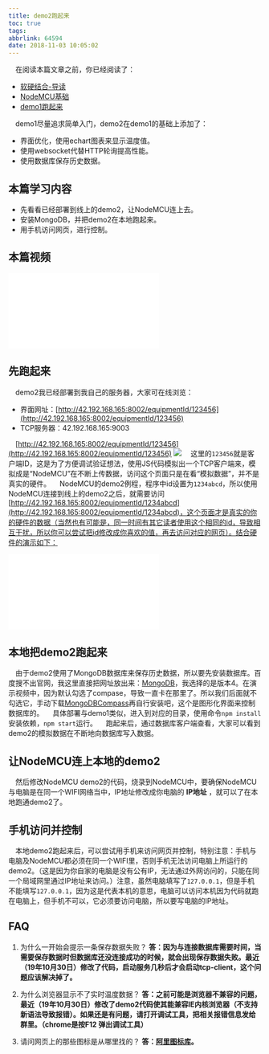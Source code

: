```yaml
---
title: demo2跑起来
toc: true
tags:
abbrlink: 64594
date: 2018-11-03 10:05:02
---
```


&emsp;在阅读本篇文章之前，你已经阅读了：
- [软硬结合-导读](/posts/44755)
- [NodeMCU基础](/posts/31494)
- [demo1跑起来](/posts/64786/)

&emsp;demo1尽量追求简单入门，demo2在demo1的基础上添加了：
- 界面优化，使用echart图表来显示温度值。
- 使用websocket代替HTTP轮询提高性能。
- 使用数据库保存历史数据。

## 本篇学习内容
- 先看看已经部署到线上的demo2，让NodeMCU连上去。
- 安装MongoDB，并把demo2在本地跑起来。
- 用手机访问网页，进行控制。

## 本篇视频
<iframe src="//player.bilibili.com/player.html?aid=462062924&bvid=BV16L411n7Pi&cid=379908862&page=4" scrolling="no" border="0" frameborder="no" framespacing="0" allowfullscreen="true" class="bilibili-video"> </iframe>


## 先跑起来
&emsp;demo2我已经部署到我自己的服务器，大家可在线浏览：
- 界面网址：[http://42.192.168.165:8002/equipmentId/123456](http://42.192.168.165:8002/equipmentId/123456)
- TCP服务器：42.192.168.165:9003

&emsp;[http://42.192.168.165:8002/equipmentId/123456](http://42.192.168.165:8002/equipmentId/123456)
![](/blog/blog_images/demo2效果图.webp)
&emsp;这里的`123456`就是客户端ID，这是为了方便调试验证想法，使用JS代码模拟出一个TCP客户端来，模拟成是“NodeMCU”在不断上传数据，访问这个页面只是在看“模拟数据”，并不是真实的硬件。
&emsp;NodeMCU的demo2例程，程序中id设置为`1234abcd`，所以使用NodeMCU连接到线上的demo2之后，就需要访问[http://42.192.168.165:8002/equipmentId/1234abcd](http://42.192.168.165:8002/equipmentId/1234abcd)，这个页面才是真实的你的硬件的数据（当然也有可能是，同一时间有其它读者使用这个相同的id，导致相互干扰，所以你可以尝试把id修改成你喜欢的值，再去访问对应的网页）。结合硬件的演示如下：

<iframe src="//player.bilibili.com/player.html?bvid=BV1x64y1i7Lt&page=1" scrolling="no" border="0" frameborder="no" framespacing="0" allowfullscreen="true" class="bilibili-video"> </iframe>

## 本地把demo2跑起来
&emsp;由于demo2使用了MongoDB数据库来保存历史数据，所以要先安装数据库。百度搜不出官网，我这里直接把网址放出来：[MongoDB](https://www.mongodb.com/try/download/community)，我选择的是版本4。在演示视频中，因为默认勾选了compase，导致一直卡在那里了。所以我们后面就不勾选它，手动下载[MongoDBCompass](https://www.mongodb.com/try/download/compass)再自行安装吧，这个是图形化界面来控制数据库的。
&emsp;具体部署与demo1类似，进入到对应的目录，使用命令`npm install`安装依赖，`npm start`运行。
&emsp;跑起来后，通过数据库客户端查看，大家可以看到demo2的模拟数据在不断地向数据库写入数据。
## 让NodeMCU连上本地的demo2
&emsp;然后修改NodeMCU demo2的代码，烧录到NodeMCU中，要确保NodeMCU与电脑是在同一个WIFI网络当中，IP地址修改成你电脑的 __IP地址__ ，就可以了在本地跑通demo2了。


## 手机访问并控制
&emsp;本地demo2跑起来后，可以尝试用手机来访问网页并控制，特别注意：手机与电脑及NodeMCU都必须在同一个WIFI里，否则手机无法访问电脑上所运行的demo2。（这是因为你自家的电脑是没有公有IP，无法通过外网访问的，只能在同一个局域网里通过IP地址来访问。）注意，虽然电脑填写了`127.0.0.1`，但是手机不能填写`127.0.0.1`，因为这是代表本机的意思，电脑可以访问本机因为代码就跑在电脑上，但手机不可以，它必须要访问电脑，所以要写电脑的IP地址。


## FAQ
1. 为什么一开始会提示一条保存数据失败？
__答：因为与连接数据库需要时间，当需要保存数据时但数据库还没连接成功的时候，就会出现保存数据失败。最近（19年10月30日）修改了代码，启动服务几秒后才会启动tcp-client，这个问题应该解决掉了。__

2. 为什么浏览器显示不了实时温度数据？
__答：之前可能是浏览器不兼容的问题，最近（19年10月30日）修改了demo2代码使其能兼容IE内核浏览器（不支持新语法导致报错）。如果还是有问题，请打开调试工具，把相关报错信息发给群里。（chrome是按F12 弹出调试工具）__ 

3. 请问网页上的那些图标是从哪里找的？
__答：[阿里图标库](http://iconfont.cn)。__ 
